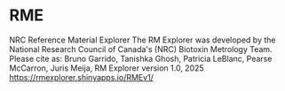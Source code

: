 # RME
NRC Reference Material Explorer
The RM Explorer was developed by the National Research Council of Canada's (NRC) Biotoxin Metrology Team.
Please cite as: Bruno Garrido, Tanishka Ghosh, Patricia LeBlanc, Pearse McCarron, Juris Meija, RM Explorer version 1.0, 2025 https://rmexplorer.shinyapps.io/RMEv1/
